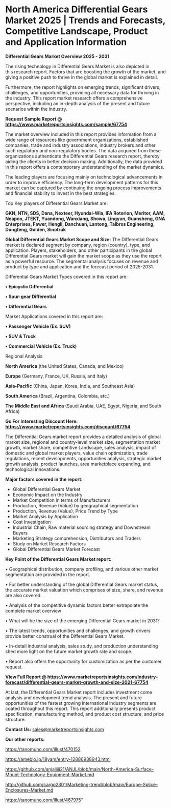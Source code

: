 # North America Differential Gears Market 2025 | Trends and Forecasts, Competitive Landscape, Product and Application Information

<Strong> Differential Gears Market Overview 2025 - 2031</strong>

The rising technology in Differential Gears Market is also depicted in this research report. Factors that are boosting the growth of the market, and giving a positive push to thrive in the global market is explained in detail.

Furthermore, the report highlights on emerging trends, significant drivers, challenges, and opportunities, providing all necessary data for thriving in the industry. This report market research offers a comprehensive perspective, including an in-depth analysis of the present and future scenarios within the industry.

<strong>Request Sample Report @ <a href=https://www.marketreportsinsights.com/sample/67754>https://www.marketreportsinsights.com/sample/67754</a></strong>

The market overview included in this report provides information from a wide range of resources like government organizations, established companies, trade and industry associations, industry brokers and other such regulatory and non-regulatory bodies. The data acquired from these organizations authenticate the Differential Gears research report, thereby aiding the clients in better decision making. Additionally, the data provided in this report offers a contemporary understanding of the market dynamics.

The leading players are focusing mainly on technological advancements in order to improve efficiency. The long-term development patterns for this market can be captured by continuing the ongoing process improvements and financial stability to invest in the best strategies.

Top Key players of Differential Gears Market are:

<strong>GKN, NTN, SDS, Dana, Nexteer, Hyundai-Wia, IFA Rotorion, Meritor, AAM, Neapco, JTEKT, Yuandong, Wanxiang, Showa, Lingyun, Guansheng, GNA Enterprises, Fawer, Hengli, Danchuan, Lantong, Talbros Engineering, Dongfeng, Golden, Sinotruk</strong>

<strong><b>Global Differential Gears Market Scope and Size:</b></strong>
The Differential Gears market is declared segment by company, region (country), type, and application. Players, stakeholders, and other participants in the global Differential Gears market will gain the market scope as they use the report as a powerful resource. The segmental analysis focuses on revenue and product by type and application and the forecast period of 2025-2031.

Differential Gears Market Types covered in this report are:

<strong>• Epicyclic Differential

• Spur-gear Differential

• Differential Gears</strong>

Market Applications covered in this report are:

<strong>• Passenger Vehicle (Ex. SUV)

• SUV & Truck

• Commercial Vehicle (Ex. Truck)</strong> 

Regional Analysis

<strong>North America</strong> (the United States, Canada, and Mexico)

<strong>Europe</strong> (Germany, France, UK, Russia, and Italy)

<strong>Asia-Pacific</strong> (China, Japan, Korea, India, and Southeast Asia)

<strong>South America</strong> (Brazil, Argentina, Colombia, etc.)

<strong>The Middle East and Africa</strong> (Saudi Arabia, UAE, Egypt, Nigeria, and South Africa)

<strong>Go For Interesting Discount Here: <a href=https://www.marketreportsinsights.com/discount/67754>https://www.marketreportsinsights.com/discount/67754</a></strong>

The Differential Gears market report provides a detailed analysis of global market size, regional and country-level market size, segmentation market growth, market share, competitive Landscape, sales analysis, impact of domestic and global market players, value chain optimization, trade regulations, recent developments, opportunities analysis, strategic market growth analysis, product launches, area marketplace expanding, and technological innovations.

<strong><b>Major factors covered in the report:</b></strong>
<ul>
  <li>Global Differential Gears Market </li>
  <li>Economic Impact on the Industry</li>
  <li>Market Competition in terms of Manufacturers</li>
  <li>Production, Revenue (Value) by geographical segmentation</li>
  <li>Production, Revenue (Value), Price Trend by Type</li>
  <li>Market Analysis by Application</li>
  <li>Cost Investigation</li>
  <li>Industrial Chain, Raw material sourcing strategy and Downstream Buyers</li>
  <li>Marketing Strategy comprehension, Distributors and Traders</li>
  <li>Study on Market Research Factors</li>
  <li>Global Differential Gears Market Forecast</li>
</ul>

<strong><b>Key Point of the Differential Gears Market report:</b></strong>

• Geographical distribution, company profiling, and various other market segmentation are provided in the report.

• For better understanding of the global Differential Gears market status, the accurate market valuation which comprises of size, share, and revenue are also covered.

• Analysis of the competitive dynamic factors better extrapolate the complete market overview

• What will be the size of the emerging Differential Gears market in 2031?

• The latest trends, opportunities and challenges, and growth drivers provide better construal of the Differential Gears Market.

• In-detail industrial analysis, sales study, and production understanding shed more light on the future market growth rate and scope.

• Report also offers the opportunity for customization as per the customer request.

<strong><b>View Full Report @ <a href=https://www.marketreportsinsights.com/industry-forecast/differential-gears-market-growth-and-size-2021-67754>https://www.marketreportsinsights.com/industry-forecast/differential-gears-market-growth-and-size-2021-67754</a></b></strong>


At last, the Differential Gears Market report includes investment come analysis and development trend analysis. The present and future opportunities of the fastest growing international industry segments are coated throughout this report. This report additionally presents product specification, manufacturing method, and product cost structure, and price structure.

<strong>Contact Us:</strong>
sales@marketreportsinsights.com

<strong>Our other reports:</strong>

<a href=https://tanomuno.com/illust/470152>https://tanomuno.com/illust/470152</a>

<a href=https://ameblo.jp/18yam/entry-12886938943.html>https://ameblo.jp/18yam/entry-12886938943.html</a>

<a href=https://github.com/anjaliiii21/ANJL/blob/main/North-America-Surface-Mount-Technology-Equipment-Market.md>https://github.com/anjaliiii21/ANJL/blob/main/North-America-Surface-Mount-Technology-Equipment-Market.md</a>

<a href=http://github.com/cargo2301/Marketing-trend/blob/main/Europe-Splice-Enclosures-Market.md>http://github.com/cargo2301/Marketing-trend/blob/main/Europe-Splice-Enclosures-Market.md</a>

<a href=https://tanomuno.com/illust/467975>https://tanomuno.com/illust/467975</a>"
